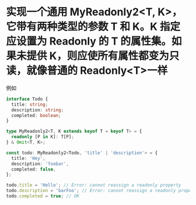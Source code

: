# 实现一个通用 MyReadonly2\<T, K>，它带有两种类型的参数 T 和 K。K 指定应设置为 Readonly 的 T 的属性集。如果未提供 K，则应使所有属性都变为只读，就像普通的 Readonly\<T>一样

例如

```typescript
interface Todo {
  title: string;
  description: string;
  completed: boolean;
}

type MyReadonly2<T, K extends keyof T = keyof T> = {
  readonly [P in K]: T[P];
} & Omit<T, K>;

const todo: MyReadonly2<Todo, 'title' | 'description'> = {
  title: 'Hey',
  description: 'foobar',
  completed: false,
};

todo.title = 'Hello'; // Error: cannot reassign a readonly property
todo.description = 'barFoo'; // Error: cannot reassign a readonly property
todo.completed = true; // OK
```
